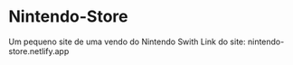 # Nintendo-Store
 Um pequeno site de uma vendo do Nintendo Swith
Link do site: nintendo-store.netlify.app
